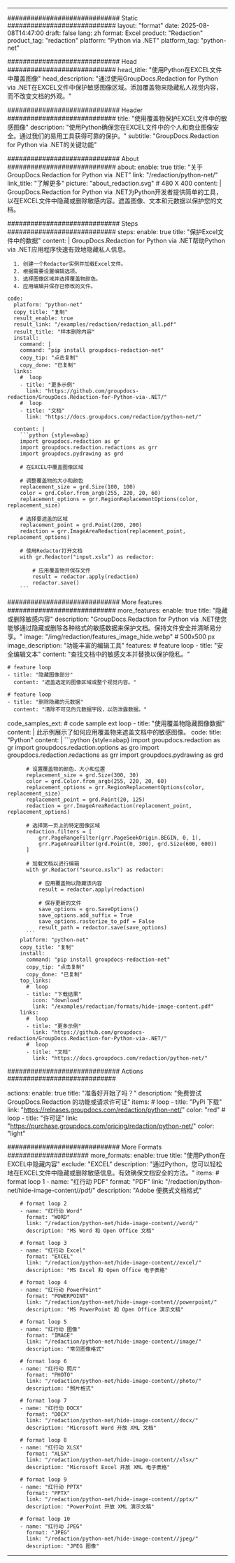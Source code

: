 
---
############################# Static ############################
layout: "format"
date:  2025-08-08T14:47:00
draft: false
lang: zh
format: Excel
product: "Redaction"
product_tag: "redaction"
platform: "Python via .NET"
platform_tag: "python-net"

############################# Head ############################
head_title: "使用Python在EXCEL文件中覆盖图像"
head_description: "通过使用GroupDocs.Redaction for Python via .NET在EXCEL文件中保护敏感图像区域。添加覆盖物来隐藏私人视觉内容，而不改变文档的外观。"

############################# Header ############################
title: "使用覆盖物保护EXCEL文件中的敏感图像" 
description: "使用Python确保您在EXCEL文件中的个人和商业图像安全。通过我们的易用工具获得可靠的保护。"
subtitle: "GroupDocs.Redaction for Python via .NET的关键功能" 

############################# About ############################
about:
    enable: true
    title: "关于GroupDocs.Redaction for Python via .NET"
    link: "/redaction/python-net/"
    link_title: "了解更多"
    picture: "about_redaction.svg" # 480 X 400
    content: |
       GroupDocs.Redaction for Python via .NET为Python开发者提供简单的工具，以在EXCEL文件中隐藏或删除敏感内容。遮盖图像、文本和元数据以保护您的文档。

############################# Steps ############################
steps:
    enable: true
    title: "保护Excel文件中的数据"
    content: |
      GroupDocs.Redaction for Python via .NET帮助Python via .NET应用程序快速有效地隐藏私人信息。
      
      1. 创建一个Redactor实例并加载Excel文件。
      2. 根据需要设置编辑选项。
      3. 选择图像区域并选择覆盖物颜色。
      4. 应用编辑并保存已修改的文件。
   
    code:
      platform: "python-net"
      copy_title: "复制"
      result_enable: true
      result_link: "/examples/redaction/redaction_all.pdf"
      result_title: "样本删除内容"
      install:
        command: |
        command: "pip install groupdocs-redaction-net"
        copy_tip: "点击复制"
        copy_done: "已复制"
      links:
        #  loop
        - title: "更多示例"
          link: "https://github.com/groupdocs-redaction/GroupDocs.Redaction-for-Python-via-.NET/"
        #  loop
        - title: "文档"
          link: "https://docs.groupdocs.com/redaction/python-net/"
          
      content: |
        ```python {style=abap}
        import groupdocs.redaction as gr
        import groupdocs.redaction.redactions as grr
        import groupdocs.pydrawing as grd

        # 在EXCEL中覆盖图像区域

        # 调整覆盖物的大小和颜色
        replacement_size = grd.Size(100, 100)
        color = grd.Color.from_argb(255, 220, 20, 60)
        replacement_options = grr.RegionReplacementOptions(color, replacement_size)

        # 选择要遮盖的区域
        replacement_point = grd.Point(200, 200)
        redaction = grr.ImageAreaRedaction(replacement_point, replacement_options)
                
        # 使用Redactor打开文档
        with gr.Redactor("input.xslx") as redactor:

            # 应用覆盖物并保存文件
            result = redactor.apply(redaction)
            redactor.save()
        ```            


############################# More features ############################
more_features:
  enable: true
  title: "隐藏或删除敏感内容"
  description: "GroupDocs.Redaction for Python via .NET使您能够通过隐藏或删除各种格式的敏感数据来保护文档。保持文件安全并清晰易分享。"
  image: "/img/redaction/features_image_hide.webp" # 500x500 px
  image_description: "功能丰富的编辑工具"
  features:
    # feature loop
    - title: "安全编辑文本"
      content: "查找文档中的敏感文本并替换以保护隐私。"

    # feature loop
    - title: "隐藏图像部分"
      content: "遮盖选定的图像区域或整个视觉内容。"

    # feature loop
    - title: "删除隐藏的元数据"
      content: "清除不可见的元数据字段，以防泄露数据。"
      
  code_samples_ext:
    # code sample ext loop
    - title: "使用覆盖物隐藏图像数据"
      content: |
        此示例展示了如何应用覆盖物来遮盖文档中的敏感图像。
      code:
        title: "Python"
        content: |
          ```python {style=abap}
          import groupdocs.redaction as gr
          import groupdocs.redaction.options as gro
          import groupdocs.redaction.redactions as grr
          import groupdocs.pydrawing as grd

          # 设置覆盖物的颜色、大小和位置
          replacement_size = grd.Size(300, 30)
          color = grd.Color.from_argb(255, 220, 20, 60)
          replacement_options = grr.RegionReplacementOptions(color, replacement_size)
          replacement_point = grd.Point(20, 125)
          redaction = grr.ImageAreaRedaction(replacement_point, replacement_options)

          # 选择第一页上的特定图像区域
          redaction.filters = [
              grr.PageRangeFilter(grr.PageSeekOrigin.BEGIN, 0, 1),
              grr.PageAreaFilter(grd.Point(0, 300), grd.Size(600, 600))
          ]

          # 加载文档以进行编辑
          with gr.Redactor("source.xslx") as redactor:

              # 应用覆盖物以隐藏该内容
              result = redactor.apply(redaction)

              # 保存更新的文件
              save_options = gro.SaveOptions()
              save_options.add_suffix = True
              save_options.rasterize_to_pdf = False
              result_path = redactor.save(save_options)
          ```
        platform: "python-net"
        copy_title: "复制"
        install:
          command: "pip install groupdocs-redaction-net"
          copy_tip: "点击复制"
          copy_done: "已复制"
        top_links:
          #  loop
          - title: "下载结果"
            icon: "download"
            link: "/examples/redaction/formats/hide-image-content.pdf"
        links:
          #  loop
          - title: "更多示例"
            link: "https://github.com/groupdocs-redaction/GroupDocs.Redaction-for-Python-via-.NET/"
          #  loop
          - title: "文档"
            link: "https://docs.groupdocs.com/redaction/python-net/"


############################# Actions ############################

actions:
  enable: true
  title: "准备好开始了吗？"
  description: "免费尝试 GroupDocs.Redaction 的功能或请求许可证"
  items:
    #  loop
    - title: "PyPi 下载"
      link: "https://releases.groupdocs.com/redaction/python-net/"
      color: "red"
        #  loop
    - title: "许可证"
      link: "https://purchase.groupdocs.com/pricing/redaction/python-net/"
      color: "light"


############################# More Formats #####################
more_formats:
    enable: true
    title: "使用Python在EXCEL中隐藏内容"
    exclude: "EXCEL"
    description: "通过Python，您可以轻松地在EXCEL文件中隐藏或删除敏感信息。有效确保文档安全的方法。"
    items: 
        # format loop 1
        - name: "红行动 PDF"
          format: "PDF"
          link: "/redaction/python-net/hide-image-content//pdf/"
          description: "Adobe 便携式文档格式"

        # format loop 2
        - name: "红行动 Word"
          format: "WORD"
          link: "/redaction/python-net/hide-image-content//word/"
          description: "MS Word 和 Open Office 文档"
          
        # format loop 3
        - name: "红行动 Excel"
          format: "EXCEL"
          link: "/redaction/python-net/hide-image-content//excel/"
          description: "MS Excel 和 Open Office 电子表格"

        # format loop 4
        - name: "红行动 PowerPoint"
          format: "POWERPOINT"
          link: "/redaction/python-net/hide-image-content//powerpoint/"
          description: "MS PowerPoint 和 Open Office 演示文稿"

        # format loop 5
        - name: "红行动 图像"
          format: "IMAGE"
          link: "/redaction/python-net/hide-image-content//image/"
          description: "常见图像格式"

        # format loop 6
        - name: "红行动 照片"
          format: "PHOTO"
          link: "/redaction/python-net/hide-image-content//photo/"
          description: "照片格式"

        # format loop 7
        - name: "红行动 DOCX"
          format: "DOCX"
          link: "/redaction/python-net/hide-image-content//docx/"
          description: "Microsoft Word 开放 XML 文档"
          
        # format loop 8
        - name: "红行动 XLSX"
          format: "XLSX"
          link: "/redaction/python-net/hide-image-content//xlsx/"
          description: "Microsoft Excel 开放 XML 电子表格"
          
        # format loop 9
        - name: "红行动 PPTX"
          format: "PPTX"
          link: "/redaction/python-net/hide-image-content//pptx/"
          description: "PowerPoint 开放 XML 演示文稿"

        # format loop 10
        - name: "红行动 JPEG"
          format: "JPEG"
          link: "/redaction/python-net/hide-image-content//jpeg/"
          description: "JPEG 图像"


---